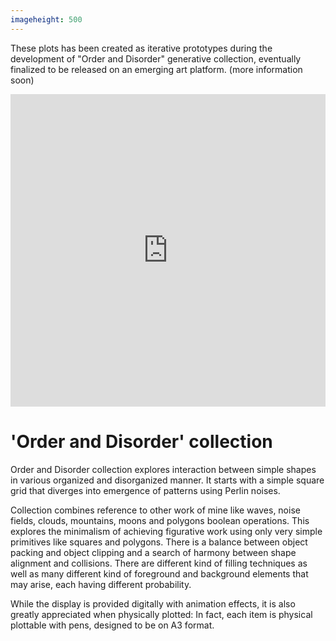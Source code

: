```yaml
---
imageheight: 500
---
```



These plots has been created as iterative prototypes during the development of "Order and Disorder" generative collection, eventually finalized to be released on an emerging art platform. (more information soon)

<iframe width="100%" height="500" src="https://www.youtube.com/embed/_7qyx129u50?rel=0" title="YouTube video player" frameborder="0" allow="accelerometer; autoplay; clipboard-write; encrypted-media; gyroscope; picture-in-picture; web-share" allowfullscreen></iframe>

# 'Order and Disorder' collection

Order and Disorder collection explores interaction between simple shapes in various organized and disorganized manner. It starts with a simple square grid that diverges into emergence of patterns using Perlin noises.

Collection combines reference to other work of mine like waves, noise fields, clouds, mountains, moons and polygons boolean operations. This explores the minimalism of achieving figurative work using only very simple primitives like squares and polygons. There is a balance between object packing and object clipping and a search of harmony between shape alignment and collisions. There are different kind of filling techniques as well as many different kind of foreground and background elements that may arise, each having different probability.

While the display is provided digitally with animation effects, it is also greatly appreciated when physically plotted: In fact, each item is physical plottable with pens, designed to be on A3 format.

<!--
If you own one, you can request a physical edition too (see conditions at [https://greweb.me/plots/nft](https://greweb.me/plots/nft)) – The NFT is ultimately the recipe to a physically plottable art piece, it exports a SVG that you can plot with pens – plotter artists are free to use their own materials and ship to collectors as long as the NFT is owned at the time of the request. Simply drag&drop (or right-click-save) in a folder to get the .SVG.
-->
